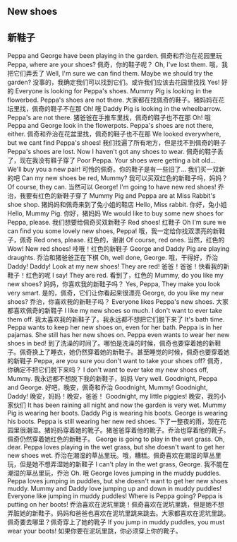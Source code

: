 ## New shoes
## 新鞋子

Peppa and George have been playing in the garden.
佩奇和乔治在花园里玩
Peppa, where are your shoes?
佩奇，你的鞋子呢？
Oh, I've lost them.
哦，我把它们弄丢了
Well, I'm sure we can find them. Maybe we should try the garden?
没事的，我确定我们可以找到它们。或许我们应该去花园里找找
Yes!
好的
Everyone is looking for Peppa's shoes. Mummy Pig is looking in the flowerbed. Peppa's shoes are not there.
大家都在找佩奇的鞋子。猪妈妈在花坛里找，佩奇的鞋子不在那
Oh!
哦
Daddy Pig is looking in the wheelbarrow. Peppa's are not there.
猪爸爸在手推车里找，佩奇的鞋子也不在那
Oh!
哦
Peppa and George look in the flowerpots. Peppa's shoes are not there, either.
佩奇和乔治在花盆里找，佩奇的鞋子也不在那
We looked everywhere, but we cant find Peppa's shoes!
我们找遍了所有地方，但是找不到佩奇的鞋子
Peppa's shoes are lost. Now I haven't got any shoes to wear.
佩奇的鞋子丢了，现在我没有鞋子穿了
Poor Peppa. Your shoes were getting a bit old... We'll buy you a new pair!
可怜的佩奇。你的鞋子是有一些旧了... 我们买一双新的吧
Can my new shoes be red, Mummy?
我可以买双红色的新鞋子吗，妈妈？
Of course, they can.
当然可以
George! I'm going to have new red shoes!
乔治，我要有红色的新鞋子穿了
Mummy Pig and Peppa are at Miss Rabbit's shoe shop.
猪妈妈和佩奇来到了兔小姐的鞋店
Hello, Miss rabbit.
你好，兔小姐
Hello, Mummy Pig.
你好，猪妈妈
We would like to buy some new shoes for Peppa, please.
我们想要给佩奇买双新鞋子
Red shoes!
红鞋子
Oh I'm sure we can find you some lovely new shoes, Peppa!
哦，我一定给你找双漂亮的新鞋子，佩奇
Red ones, please.
红色的，谢谢
Of course, red ones.
当然，红色的
Wow! New red shoes!
哇哦！红色的新鞋子
George and Daddy Pig are playing draughts.
乔治和猪爸爸正在下棋
Oh, well done, George.
哦，干得好，乔治
Daddy! Daddy! Look at my new shoes! They are red!
爸爸！爸爸！快看我的新鞋子！红色的呢
I say! They are red.
看到了，红色的
Mummy, do you like my new shoes?
妈妈，你喜欢我的新鞋子吗？
Yes, Peppa, They make you look very smart.
是的，佩奇，它们让你看起来很漂亮
George, do you like my new shoes?
乔治，你喜欢我的新鞋子吗？
Everyone likes Peppa's new shoes.
大家都喜欢佩奇的新鞋子
I like my new shoes so much. I don't want to ever take them off.
我太喜欢我的新鞋子了。我永远都不想把它们脱下来了
It's bath time. Peppa wants to keep her new shoes on, even for her bath. Peppa is in her pajamas. She still has her new shoes on. Peppa even wants to wear her new shoes in bed!
到了洗澡的时间了。哪怕是洗澡的时候，佩奇也要穿着她的新鞋子。佩奇换上了睡衣，她仍然穿着她的新鞋子。甚至睡觉的时候，佩奇也要穿着她的新鞋子
Peppa, are you sure you don't want to take your shoes off?
佩奇，你确定不把它们脱下来吗？
I don't want to ever take my new shoes off, Mummy.
我永远都不想脱下我的新鞋子，妈妈
Very well. Goodnight, Peppa and George.
好吧，晚安，佩奇和乔治
Goodnight, Mummy! Goodnight, Daddy!
晚安，妈妈！晚安，爸爸！
Goodnight, my little piggies!
晚安，我的小家伙们
It has been raining all night and now the garden is very wet. Mummy Pig is wearing her boots. Daddy Pig is wearing his boots. George is wearing his boots. Peppa is still wearing her new red shoes.
下了一整夜的雨，现在花园里很潮湿。猪妈妈穿着她的靴子。猪爸爸穿着他的靴子。乔治也穿着他的靴子。佩奇仍然穿着她红色的新鞋子。
George is going to play in the wet grass. Oh, dear. Peppa loves playing in the wet grass, but she doesn't want to get her new shoes wet.
乔治在潮湿的草丛里玩。哦，糟糕。佩奇喜欢在潮湿的草丛里玩，但是她不想弄湿她的新鞋子
I can't play in the wet grass, George.
我不能在潮湿的草丛里玩，乔治
Oh.
哦
George loves jumping in the muddy puddles. Peppa loves jumping in puddles, but she doesn't want to get her new shoes muddy. Mummy and Daddy love jumping up and down in muddy puddles! Everyone like jumping in muddy puddles! Where is Peppa going? Peppa is putting on her boots!
乔治喜欢在泥坑里跳！佩奇喜欢在泥坑里跳，但是她不想弄脏她的新鞋子。妈妈和爸爸也喜欢在泥坑里跳来跳去。大家都喜欢在泥坑里跳。佩奇要去哪里？佩奇穿上了她的靴子
If you jump in muddy puddles, you must wear your boots!
如果你要在泥坑里跳，你必须穿上你的靴子。

